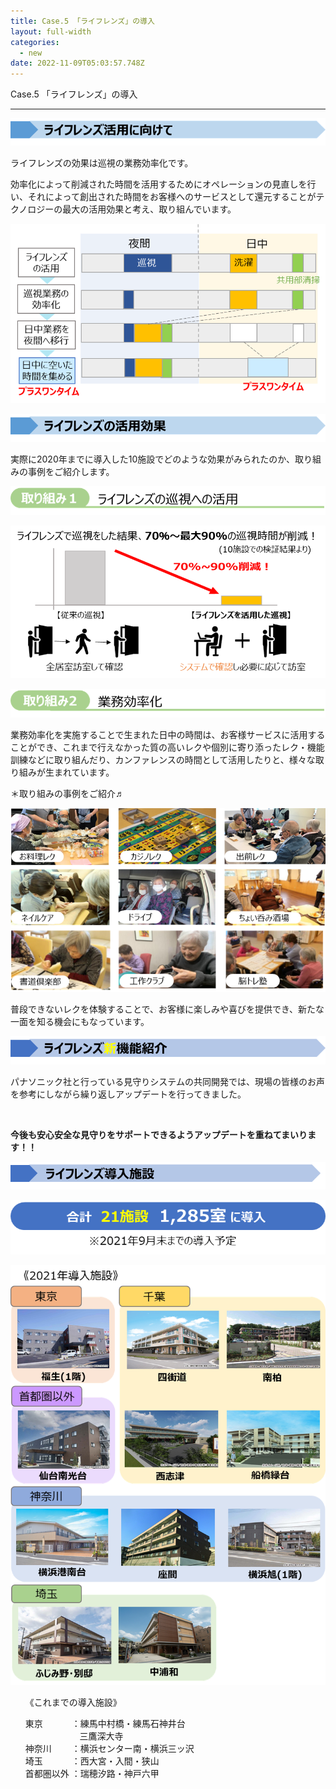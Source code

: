 ```yaml
---
title: Case.5 「ライフレンズ」の導入
layout: full-width
categories:
  - new
date: 2022-11-09T05:03:57.748Z
---
```

<span class="text-xm text-left font-bold">Case.5 「ライフレンズ」の導入</span>

<hr>

![](/images/1628127694.png)

<span class="text-xs text-left">ライフレンズの効果は巡視の業務効率化です。</span>

<p><span class="text-xs">効率化によって削減された時間を活用するためにオペレーションの見直しを行い、それによって創出された時間をお客様へのサービスとして還元することがテクノロジーの最大の活用効果と考え、取り組んでいます。</span></p>

![](/images/1628127643.png)

![](/images/1628127701.png)

<span class="text-xs">実際に2020年までに導入した10施設でどのような効果がみられたのか、取り組みの事例をご紹介します。</span>

![](/images/1628128100.png)

![](/images/1628128120-1-.png)

![](/images/1628128427.png)

<span class="text-xs">業務効率化を実施することで生まれた日中の時間は、お客様サービスに活用することができ、これまで行えなかった質の高いレクや個別に寄り添ったレク・機能訓練などに取り組んだり、カンファレンスの時間として活用したりと、様々な取り組みが生まれています。</span>

<span class="text-xs text-left">＊取り組みの事例をご紹介♬</span>

![](/images/1628128513.png)

<span class="text-xs">普段できないレクを体験することで、お客様に楽しみや喜びを提供でき、新たな一面を知る機会にもなっています。</span>

![](/images/1628128812.png)

<span class="text-xs">パナソニック社と行っている見守りシステムの共同開発では、現場の皆様のお声を参考にしながら繰り返しアップデートを行ってきました。</span>

<img src="https://image.jimcdn.com/app/cms/image/transf/none/path/s96da70f606bae585/image/i710e5d225649b38b/version/1628129471/image.png" data-orig-width="374" data-orig-height="376" alt="" style="height: 886.395px;">

<p><strong><span class="text-xm">今後も安心安全な見守りをサポートできるようアップデートを重ねてまいります！！</span></strong></p>

![](/images/1628129587.png)

![](/images/1628130418.png)

![](/images/1628130454.png)

<div class="border-2 border-gray-300 text-xs rounded-md outline- 4 p-2 "><ul class="list-disc list-inside ">《これまでの導入施設》<P>東京　　　 ：練馬中村橋・練馬石神井台 <br> &nbsp; &nbsp; &nbsp; &nbsp; &nbsp; &nbsp; &nbsp; &nbsp; &nbsp; &nbsp; &nbsp; 三鷹深大寺<br> 神奈川　　 ：横浜センター南・横浜三ッ沢<br> 埼玉　　　 ：西大宮・入間・狭山<br> 首都圏以外 ：瑞穂汐路・神戸六甲</span></div></p> </ul><br>



<link href="https://cdn.jsdelivr.net/npm/tailwindcss/dist/tailwind.min.css" rel="stylesheet"> <style>